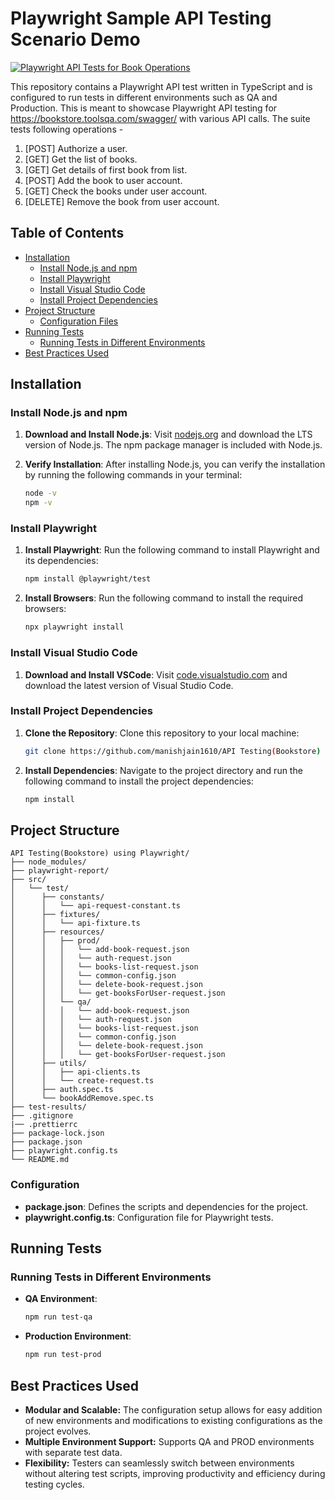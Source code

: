 # Playwright Sample API Testing Scenario Demo

[![Playwright API Tests for Book Operations](https://github.com/manishjain1610/API-Testing-Bookstore--using-Playwright/actions/workflows/playwright-ci.yml/badge.svg)](https://github.com/manishjain1610/API-Testing-Bookstore--using-Playwright/actions/workflows/playwright-ci.yml)

This repository contains a Playwright API test written in TypeScript and is configured to run tests in different environments such as QA and Production. This is meant to showcase Playwright API testing for https://bookstore.toolsqa.com/swagger/ with various API calls.
The suite tests following operations -
1. [POST] Authorize a user.
2. [GET] Get the list of books.
3. [GET] Get details of first book from list.
4. [POST] Add the book to user account.
5. [GET] Check the books under user account.
6. [DELETE] Remove the book from  user account.

## Table of Contents

- [Installation](#installation)
  - [Install Node.js and npm](#install-nodejs-and-npm)
  - [Install Playwright](#install-playwright)
  - [Install Visual Studio Code](#install-visual-studio-code)
  - [Install Project Dependencies](#install-project-dependencies)
- [Project Structure](#project-structure)
  - [Configuration Files](#configuration)
- [Running Tests](#running-tests)
  - [Running Tests in Different Environments](#running-tests-in-different-environments)
- [Best Practices Used](#best-practices-used)

## Installation

### Install Node.js and npm

1. **Download and Install Node.js**: Visit [nodejs.org](https://nodejs.org/) and download the LTS version of Node.js. The npm package manager is included with Node.js.

2. **Verify Installation**: After installing Node.js, you can verify the installation by running the following commands in your terminal:

   ```bash
   node -v
   npm -v
   ```

### Install Playwright

1. **Install Playwright**: Run the following command to install Playwright and its dependencies:

   ```bash
   npm install @playwright/test
   ```

2. **Install Browsers**: Run the following command to install the required browsers:

   ```bash
   npx playwright install
   ```

### Install Visual Studio Code

1. **Download and Install VSCode**: Visit [code.visualstudio.com](https://code.visualstudio.com/) and download the latest version of Visual Studio Code.

### Install Project Dependencies

1. **Clone the Repository**: Clone this repository to your local machine:

   ```bash
   git clone https://github.com/manishjain1610/API Testing(Bookstore) using Playwright.git
   ```

2. **Install Dependencies**: Navigate to the project directory and run the following command to install the project dependencies:

   ```bash
   npm install
   ```

## Project Structure

```plaintext
API Testing(Bookstore) using Playwright/
├── node_modules/
├── playwright-report/
├── src/
│   └── test/
│      ├── constants/
│      │   └── api-request-constant.ts
│      ├── fixtures/
│      │   └── api-fixture.ts
│      ├── resources/
│      │   ├── prod/
│      │   │   └── add-book-request.json
│      │   │   └── auth-request.json
│      │   │   └── books-list-request.json
│      │   │   └── common-config.json
│      │   │   └── delete-book-request.json
│      │   │   └── get-booksForUser-request.json
│      │   └── qa/
│      │   │   └── add-book-request.json
│      │   │   └── auth-request.json
│      │   │   └── books-list-request.json
│      │   │   └── common-config.json
│      │   │   └── delete-book-request.json
│      │   │   └── get-booksForUser-request.json
│      ├── utils/
│      │   ├── api-clients.ts
│      │   └── create-request.ts
│      ├── auth.spec.ts
│      └── bookAddRemove.spec.ts
├── test-results/
├── .gitignore
|── .prettierrc
├── package-lock.json
├── package.json
├── playwright.config.ts
└── README.md
```

### Configuration

- **package.json**: Defines the scripts and dependencies for the project.
- **playwright.config.ts**: Configuration file for Playwright tests.

## Running Tests

### Running Tests in Different Environments

- **QA Environment**:

  ```bash
  npm run test-qa
  ```

- **Production Environment**:

  ```bash
  npm run test-prod
  ```

## Best Practices Used

- **Modular and Scalable:** The configuration setup allows for easy addition of new environments and modifications to existing configurations as the project evolves.
- **Multiple Environment Support:** Supports QA and PROD environments with separate test data.
- **Flexibility:** Testers can seamlessly switch between environments without altering test scripts, improving productivity and efficiency during testing cycles.
